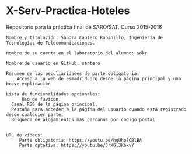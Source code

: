 # X-Serv-Practica-Hoteles
Repositorio para la práctica final de SARO/SAT. Curso 2015-2016

    Nombre y titulación: Sandra Cantero Rabanillo, Ingeniería de Tecnologías de Telecomunicaciones.

    Nombre de su cuenta en el laboratorio del alumno: sdkr

    Nombre de usuario en GitHub: santero

    Resumen de las peculiaridades de parte obligatoria:
        Acceso a la web de esmadrid.org desde la página principal y una breve explicación

    Lista de funcionalidades opcionales:
		  Uso de favicon.
      Canal RSS de la página principal.
      Pestaña para acceder a la página del usuario cuando está registrado desde cualquier parte.
      Búsqueda de alojamientos más cercanos por código postal


	URL de vídeos:
		 Parte obligatoria: https://youtu.be/hqUho7CBlBA
		 Parte optativa: https://youtu.be/JrXGl3KbkvY

